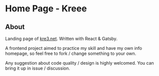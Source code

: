 # Home Page - Kreee
## About
Landing page of [kre3.net](https://www.kre3.net). Written with React & Gatsby.

A frontend project aimed to practice my skill and have my own info homepage, so feel free to fork / change something to your own.

Any suggestion about code quality / design is highly welcomed. You can bring it up in issue / discussion.